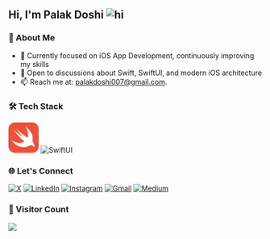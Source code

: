 ## Hi, I'm Palak Doshi <img src="https://user-images.githubusercontent.com/1303154/88677602-1635ba80-d120-11ea-84d8-d263ba5fc3c0.gif" width="28px" alt="hi">

### 🌱 About Me
- 🚀 Currently focused on iOS App Development, continuously improving my skills
- 💬 Open to discussions about Swift, SwiftUI, and modern iOS architecture
- 📫 Reach me at: palakdoshi007@gmail.com.

### 🛠️ Tech Stack
<p>
  <img alt="Swift" src="https://raw.githubusercontent.com/github/explore/main/topics/swift/swift.png" width="60px" />
  <img alt="SwiftUI" src="https://developer.apple.com/assets/elements/icons/swiftui/swiftui-96x96_2x.png" width="60px" />
</p>

### 🌐 Let's Connect
[![X](https://img.shields.io/badge/X-000000?style=flat-square&logo=twitter&logoColor=white)](https://x.com/_PalakDoshi)
[![LinkedIn](https://img.shields.io/badge/LinkedIn-0A66C2?style=flat-square&logo=linkedin&logoColor=white)](https://www.linkedin.com/in/palak-doshi-03600a1bb/)
[![Instagram](https://img.shields.io/badge/Instagram-E4405F?style=flat-square&logo=instagram&logoColor=white)](https://www.instagram.com/_palakdoshi/)
[![Gmail](https://img.shields.io/badge/Gmail-D14836?style=flat-square&logo=gmail&logoColor=white)](mailto:palakdoshi007@gmail.com)
[![Medium](https://img.shields.io/badge/Medium-000000?style=flat-square&logo=medium&logoColor=white)](https://medium.com/@palakdoshi007)

### 👀 Visitor Count
![](https://komarev.com/ghpvc/?username=palak-d-simformsolutions&color=blue&style=flat)
